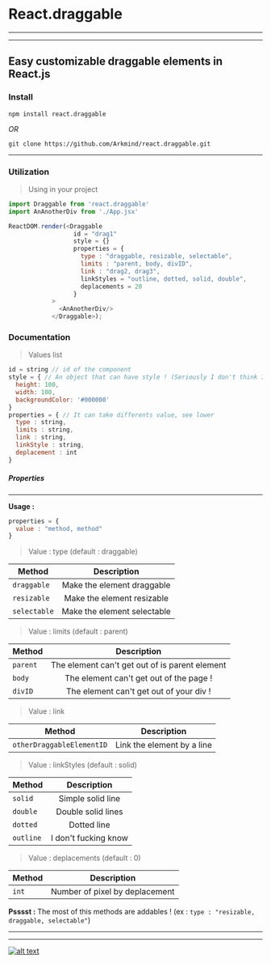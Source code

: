 # React.draggable
___
***
## Easy customizable draggable elements in React.js

### Install

`npm install react.draggable`

*OR*

`git clone https://github.com/Arkmind/react.draggable.git`

___

### Utilization

>Using in your project

```javascript
import Draggable from 'react.draggable'
import AnAnotherDiv from './App.jsx'

ReactDOM.render(<Draggable
                  id = "drag1"
                  style = {}
                  properties = {
                    type : "draggable, resizable, selectable",
                    limits : "parent, body, divID",
                    link : "drag2, drag3",
                    linkStyles = "outline, dotted, solid, double",
                    deplacements = 20
                  }
            >
              <AnAnotherDiv/>
            </Draggable>);
```

### Documentation

> Values list

```javascript
id = string // id of the component
style = { // An object that can have style ! (Seriously I don't think I need to explain this shit)
  height: 100,
  width: 100,
  backgroundColor: '#000000'
}
properties = { // It can take differents value, see lower
  type : string,
  limits : string,
  link : string,
  linkStyle : string,
  deplacement : int
}
```

##### Properties
___

**Usage :**
```javascript
properties = {
  value : "method, method"
}
```


> Value : type (default : draggable)

| Method        | Description   |
| ------------- |:-------------:|
| `draggable`     | Make the element draggable  |
| `resizable`     | Make the element resizable  |
| `selectable`    | Make the element selectable |

> Value : limits (default : parent)

| Method        | Description   |
| ------------- |:-------------:|
| `parent`     | The element can't get out of is parent element  |
| `body`       | The element can't get out of the page !  |
| `divID`      | The element can't get out of your div ! |

> Value : link

| Method        | Description   |
| ------------- |:-------------:|
| `otherDraggableElementID`     | Link the element by a line  |

> Value : linkStyles (default : solid)

| Method        | Description   |
| ------------- |:-------------:|
| `solid`     | Simple solid line |
| `double`       | Double solid lines  |
| `dotted`      | Dotted line |
| `outline`      | I don't fucking know |

> Value : deplacements (default : 0)

| Method        | Description   |
| ------------- |:-------------:|
| `int`     | Number of pixel by deplacement  |

**Psssst :** The most of this methods are addables ! (ex : `type : "resizable, draggable, selectable"`)

___
***
[![alt text][2]][1]

  [1]: http://www.arkmind.pw
  [2]: http://arkmind.pw/wp-content/themes/boardwalk/img/logo.png ("Arkmind, to serve you")
